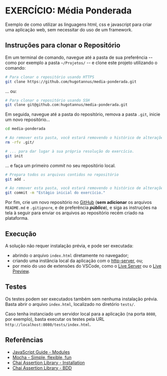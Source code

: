 # EXERCÍCIO: Média Ponderada

Exemplo de como utilizar as linguagens html, css e javascript para criar uma
aplicação web, sem necessitar do uso de um framework.

## Instruções para **clonar** o Repositório

Em um terminal de comando, navegue até a pasta de sua preferência -- como por exemplo a pasta `~/Projetos/` -- e clone este projeto utilizando o comando:

```bash
# Para clonar o repositório usando HTTPS
git clone https://github.com/hugotannus/media-ponderada.git
```

... ou:

```bash
# Para clonar o repositório usando SSH
git clone git@github.com:hugotannus/media-ponderada.git
```

Em seguida, navegue até a pasta do repositório, remova a pasta `.git`, inicie um novo repositório...

```bash
cd media-ponderada

# Ao remover esta pasta, você estará removendo o histórico de alterações do exercício...
rm -rfv .git/

# ... para dar lugar à sua própria resolução do exercício.
git init
```

... e faça um primeiro *commit* no seu repositório local.

```bash
# Prepara todos os arquivos contidos no repositório
git add .

# Ao remover esta pasta, você estará removendo o histórico de alterações do exercício...
git commit -m "Estágio inicial do exercício."
```

Por fim, crie um novo repositório no [GitHub](https://github.com) (**sem adicionar** os arquivos `README.md` e `.gitignore`, e de preferência ***público***), e siga as instruções na tela à seguir para enviar os arquivos ao repositório recém criado na plataforma.

## Execução

A solução não requer instalação prévia, e pode ser executada:

- abrindo o arquivo `index.html` diretamente no navegador;
- criando uma instância local da aplicação com o [http-server](https://www.npmjs.com/package/http-server), ou;
- por meio do uso de extensões do VSCode, como o [Live Server](https://marketplace.visualstudio.com/items?itemName=ritwickdey.LiveServer) ou o [Live Preview](https://marketplace.visualstudio.com/items?itemName=ms-vscode.live-server).

## Testes

Os testes podem ser executados também sem nenhuma instalação prévia. Basta abrir o arquivo `index.html`, localizado no diretório `tests/`.

Caso tenha instanciado um servidor local para a aplicação (na porta `8080`, por exemplo), basta executar os testes pela URL `http://localhost:8080/tests/index.html`.

## Referências

- [JavaScript Guide - Modules](https://developer.mozilla.org/en-US/docs/Web/JavaScript/Guide/Modules)
- [Mocha - Simple, flexible, fun](https://mochajs.org/)
- [Chai Assertion Library - Installation](https://www.chaijs.com/guide/installation/#browser)
- [Chai Assertion Library - BDD](https://www.chaijs.com/api/bdd/#method_eql)
